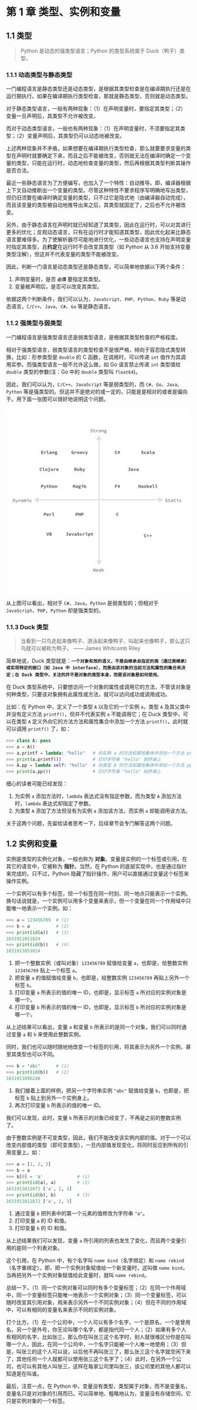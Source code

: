 # 第 1 章 类型、实例和变量

## 1.1 类型
> Python 是动态的强类型语言；Python 的类型系统属于 Duck（鸭子）类型。


### 1.1.1 动态类型与静态类型

一门编程语言是静态类型还是动态类型，是根据其类型检查是在编译期执行还是在运行期执行。如果在编译期执行类型检查，那就是静态类型，否则就是动态类型。

对于静态类型语言，一般有两种现象：（1）在声明变量时，要指定其类型；（2）变量一旦声明后，其类型不允许被改变。

而对于动态类型语言，一般也有两种现象：（1）在声明变量时，不须要指定其类型；（2）变量声明后，其类型仍可以动态地被改变。

上述两种现象并不矛盾，如果想要在编译期执行类型检查，那么就要要求变量的类型在声明时就要确定下来，而且之后不能被改变，否则就无法在编译时确定一个变量的类型，只能在运行时，动态地检查变量的类型，然后再根据其类型判断其操作是否合法。

最近一些静态语言为了方便编写，也加入了一个特性：自动推导。即，编译器根据上下文自动推断出一个变量的类型。尽管这种特性不要求程序写明确地写出类型，但仍旧须要在编译时确定变量的类型，只不过它是隐式地（由编译器自动完成），而且该变量的类型被自动地推导出来之后，其类型就固定了，之后也不允许被改变。

另外，由于静态语言在声明时就已经知道了其类型，因此在运行时，可以对其进行更多的优化；反观动态语言，只有在运行时才能知道其类型，因此优化起来比静态语言要难得多。为了使解析器尽可能地进行优化，一些动态语言也支持在声明变量时指定其类型，且**约定**在运行时不会改变其类型（如 Python 从 3.6 开始支持变量类型注解），但这并不代表变量的类型不能被改变。

因此，判断一门语言是动态类型还是静态类型，可以简单地依据以下两个条件：
1. 声明变量时，是否 **`必须`** 要指定其类型。
2. 变量被声明后，是否可以改变其类型。

依据这两个判断条件，我们可以认为，`JavaScript`、`PHP`、`Python`、`Ruby` 等是动态语言，`C/C++`、`Java`、`C#`、`Go` 等是静态语言。


### 1.1.2 强类型与弱类型

一门编程语言是强类型语言还是弱类型语言，是根据其类型检查的严格程度。

相对于强类型语言，弱类型语言的类型检查不是很严格，倾向于容忍隐式类型转换，比如：形参类型是 `double` 的 C 函数，在调用时，可以传递 `int` 值作为其调用实参。而强类型语言一般不允许这么做，如 Go 语言禁止传递 `int` 类型值给 `double` 类型的参数(注：Go 中的 `double` 类型叫 `float64`)。

因此，我们可以认为，`C/C++`、`JavaScript` 等是弱类型的，而 `C#`、`Go`、`Java`、`Python` 等是强类型的。但这并不是绝对的或一定的，只能是是相对的或者是偏向于。用下面一张图可以很好地说明这个问题。

![language-strong-weak-type](./static/language-strong-weak-type.png)

从上图可以看出，相对于 `C#`、`Java`，`Python` 是弱类型的；但相对于 `JavaScript`、`PHP`，`Python` 却是强类型的。


### 1.1.3 Duck 类型

> 当看到一只鸟走起来像鸭子、游泳起来像鸭子、叫起来也像鸭子，那么这只鸟就可以被称为鸭子。   —— James Whitcomb Riley

简单地说，Duck 类型就是：**`一个对象有效的语义，不是由继承自指定的类（通过类继承）或实现特定的接口（如 Java 中 interface），而是由该对象的当前方法和属性的集合来决定；在 Duck 类型中，关注的并不是对象的类型本身，而是该对象是如何使用`**。

在 Duck 类型系统中，只要想访问一个对象的属性或调用它的方法，不管该对象是何种类型，只要该对象拥有此属性或方法，就可以访问成功或调用成功。

比如：在 Python 中，定义了一个类型 `A` 以及它的一个实例 `a`，类型 `A` 及其父类中并没有定义方法 `printf()`，但并不代表实例 `a` 不能调用它；在 Duck 类型中，可以在类型 `A` 定义外向它的方法方法和属性集合中添加一个方法 `printf()`，此时就可以调用 `printf()` 了，如：

```python
>>> class A: pass
>>> a = A()
>>> a.printf = lambda: "hello"   # 向实例 a 的方法和属性集体中添加一个方法 printf
>>> print(a.printf())            # 打印字符串 "hello" 到终端上
>>> A.pp = lambda self: "hello"  # 向类型 A 的方法和属性集体中添加一个方法 pp
>>> print(a.pp())                # 打印字符串 "hello" 到终端上
```

细心的读者可能已经发现：
1. 为实例 `a` 添加方法时，`lambda` 表达式没有指定参数，而为类型 `A` 添加方法时，`lambda` 表达式却指定了参数。
2. 为类型 `A` 添加了方法但没有为实例 `a` 添加该方法，而实例 `a` 却能调用该方法。

关于这两个问题，先留给读者思考一下，后续章节会专门解答这两个问题。


## 1.2 实例和变量

实例是类型的实例化对象，一般也称为 **对象**。变量是实例的一个标签或引用，在其它的语言中，它被称为 **指针**。当然，在 Python 的底层实现中，也是通过指针来完成的，只不过，Python 隐藏了指针操作，用户可以直接通过变量这个标签来操作实例。

一个实例可以有多个标签，但一个标签在同一时刻、同一地点只能表示一个实例。换句话说就是，一个实例可以用多个变量来表示，但一个变量在同一个作用域中只能唯一地表示一个实例。如：
```python
>>> a = 123456789  # (1)
>>> b = a          # (2)
>>> print(id(a))   # (3)
1631911051024
>>> print(id(b))   # (4)
1631911051024
```
1. 把一个整数实例（或叫对象）`123456789` 赋值给变量 `a`，也即是，给整数实例 `123456789` 贴上一个标签 `a`。
2. 把变量 `a` 的值赋值给变量 `b`，也即是，给整数实例 `123456789` 再贴上另外一个标签 `b`。
3. 打印变量 `a` 所表示的值的唯一 ID，也即是，显示标签 `a` 所对应的实例对象是哪一个。
4. 打印变量 `b` 所表示的值的唯一 ID，也即是，显示标签 `b` 所对应的实例对象是哪一个。

从上述结果可以看出，变量 `a` 和变量 `b` 所表示的是同一个对象，我们可以同时通过变量 `a` 和 `b` 来使用此整数实例。

同时，我们也可以随时随地地改变一个标签的引用，将其表示为另外一个实例，甚至其类型也可以不同。
```python
>>> b = "abc"      # (1)
>>> print(id(b))   # (2)
1631911096248
```

1. 我们接着上面的样例，把另一个字符串实例 `"abc"` 赋值给变量 `b`，也即是，把标签 `b` 贴上到另外一个实例身上。
2. 再次打印变量 `b` 所表示的值的唯一 ID。

我们可以发现，此时，变量 `b` 所表示的对象已经变了，不再是之前的整数实例了。

由于整数实例是不可变类型，因此，我们不能改变该实例内部的值。对于一个可以改变内部值的类型（即可变类型），一旦内部值发现变化，将同时反应到所有的引用变量上。如：
```python
>>> a = [1, 2, 3]
>>> b = a
>>> b[0] = 'a'             # (1)
>>> print(id(a), a)        # (2)
1631913812872 ['a', 2, 3]
>>> print(id(b), b)        # (3)
1631913812872 ['a', 2, 3]
```
1. 通过变量 `b` 把列表中的第一个元素的值修改为字符串 `"a"`。
2. 打印变量 `a` 的 ID 和值。
3. 打印变量 `b` 的 ID 和值。

从上述结果我们可以发现，变量 `a` 所引用的列表也发生了变化，而且两个变量引用的是同一个列表对象。

这个引用，在 Python 中，有个名字叫 `name bind`（名字绑定）和 `name rebind`（名字重绑定）。即，把一个实例对象赋值给一个新变量时，这叫做 `name bind`，当再把另外一个实例对象赋值给此变量时，就叫 `name rebind`。

总结一下，（1）同一个实例对象可以同时有多个变量标签；（2）在同一个作用域中，同一个变量标签只能唯一地表示一个实例对象；（3）同一个变量标签，可以随时改变其引用对象，用来表示另外一个不同实例对象；（4）但在不同的作用域中，可以有相同的变量名来表示不同的实例对象。

打个比方，（1）在一个公司中，一个人可以有多个名字，一个是原名，一个是曾用名，另一个是外号，你无论叫哪个名字，都是指代同一个人；（2）如果有多个人有相同的名字，比如张三，那么你在叫张三这个名字时，别人就很难区分你是在叫哪一个人，因此，在同一个公司中，一个名字只能被一个人唯一地使用；（3）但是，叫张三的这个人可以说，以后他不再叫张三了，那么张三这个名字就空闲下来了，其他任何一个人就都可以使用张三这个名字了；（4）此时，在另外一个公司，也可以有其他人叫张三，这样在每家公司里叫张三，该公司里的其他人都可以知道是在叫谁。

最后，注意一点，在 Python 中，变量没有类型，类型属于对象，而不是变量名，变量名只是对对象的引用而已。可以简单地、粗略地认为，变量没有存储空间，它只是实例对象的一个标签。
